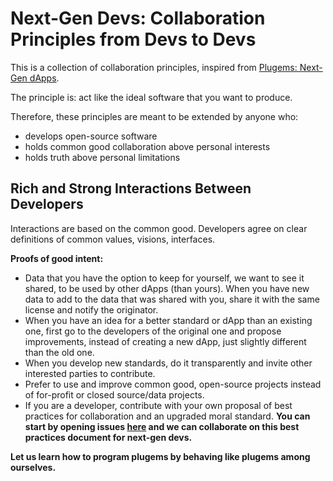 # Next-Gen Devs: Collaboration Principles from Devs to Devs

This is a collection of collaboration principles, inspired from [Plugems: Next-Gen dApps](https://github.com/one-unicorn/theunicorn/blob/master/articles/Plugems-Next-Gen_dApps.md).

The principle is: act like the ideal software that you want to produce.

Therefore, these principles are meant to be extended by anyone who:
- develops open-source software
- holds common good collaboration above personal interests
- holds truth above personal limitations

## Rich and Strong Interactions Between Developers

Interactions are based on the common good. Developers agree on clear definitions of common values, visions, interfaces.

**Proofs of good intent:**

- Data that you have the option to keep for yourself, we want to see it shared, to be used by other dApps (than yours).
When you have new data to add to the data that was shared with you, share it with the same license and notify the originator.
- When you have an idea for a better standard or dApp than an existing one, first go to the developers of the original one and propose improvements, instead of creating a new dApp, just slightly different than the old one.
- When you develop new standards, do it transparently and invite other interested parties to contribute.
- Prefer to use and improve common good, open-source projects instead of for-profit or closed source/data projects.
- If you are a developer, contribute with your own proposal of best practices for collaboration and an upgraded moral standard. **You can start by opening issues [here](https://github.com/one-unicorn/theunicorn/issues) and we can collaborate on this best practices document for next-gen devs.**

**Let us learn how to program plugems by behaving like plugems among ourselves.**
